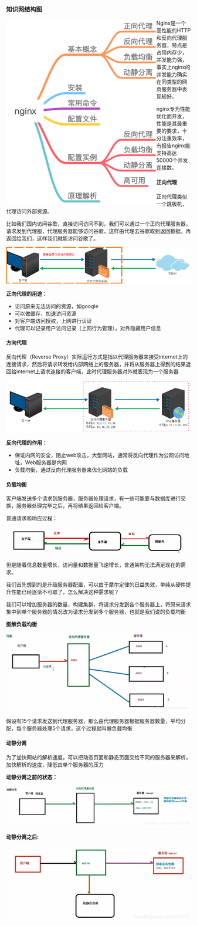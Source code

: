 ### 知识网结构图

<img src="../_media/images/nginx/nginx_01.png" alt="nginx_01" style="zoom:50%;" align="left" />

Nginx是一个高性能的HTTP和反向代理服务器，特点是占用内存少，并发能力强，事实上nginx的并发能力确实在同类型的网页服务器中表现较好。

nginx专为性能优化而开发，性能是其最重要的要求，十分注重效率，有报告nginx能支持高达50000个并发连接数。

#### 正向代理

正向代理类似一个跳板机，代理访问外部资源。

比如我们国内访问谷歌，直接访问访问不到，我们可以通过一个正向代理服务器，请求发到代理服，代理服务器能够访问谷歌，这样由代理去谷歌取到返回数据，再返回给我们，这样我们就能访问谷歌了。

![nginx_02](../_media/images/nginx/nginx_02.png)



**正向代理的用途：**

- 访问原来无法访问的资源，如google
-  可以做缓存，加速访问资源
- 对客户端访问授权，上网进行认证
- 代理可以记录用户访问记录（上网行为管理），对外隐藏用户信息

#### 方向代理

反向代理（Reverse Proxy）实际运行方式是指以代理服务器来接受internet上的连接请求，然后将请求转发给内部网络上的服务器，并将从服务器上得到的结果返回给internet上请求连接的客户端，此时代理服务器对外就表现为一个服务器

![nginx_03](../_media/images/nginx/nginx_03.png)

**反向代理的作用：**

- 保证内网的安全，阻止web攻击，大型网站，通常将反向代理作为公网访问地址，Web服务器是内网
- 负载均衡，通过反向代理服务器来优化网站的负载

#### 负载均衡

客户端发送多个请求到服务器，服务器处理请求，有一些可能要与数据库进行交换，服务器处理完毕之后，再将结果返回给客户端。

普通请求和响应过程：

![nginx_04](../_media/images/nginx/nginx_04.jpg)

但是随着信息数量增长，访问量和数据量飞速增长，普通架构无法满足现在的需求。

我们首先想到的是升级服务器配置，可以由于摩尔定律的日益失效，单纯从硬件提升性能已经逐渐不可取了，怎么解决这种需求呢？

我们可以增加服务器的数量，构建集群，将请求分发到各个服务器上，将原来请求集中到单个服务器的情况改为请求分发到多个服务器，也就是我们说的负载均衡

**图解负载均衡**

![nginx_05](../_media/images/nginx/nginx_05.jpg)

假设有15个请求发送到代理服务器，那么由代理服务器根据服务器数量，平均分配，每个服务器处理5个请求，这个过程就叫做负载均衡

#### 动静分离

为了加快网站的解析速度，可以把动态页面和静态页面交给不同的服务器来解析，加快解析的速度，降低由单个服务器的压力

**动静分离之前的状态：**

![nginx_06](../_media/images/nginx/nginx_06.jpg)

**动静分离之后:**

![nginx_07](../_media/images/nginx/nginx_07.jpg)

